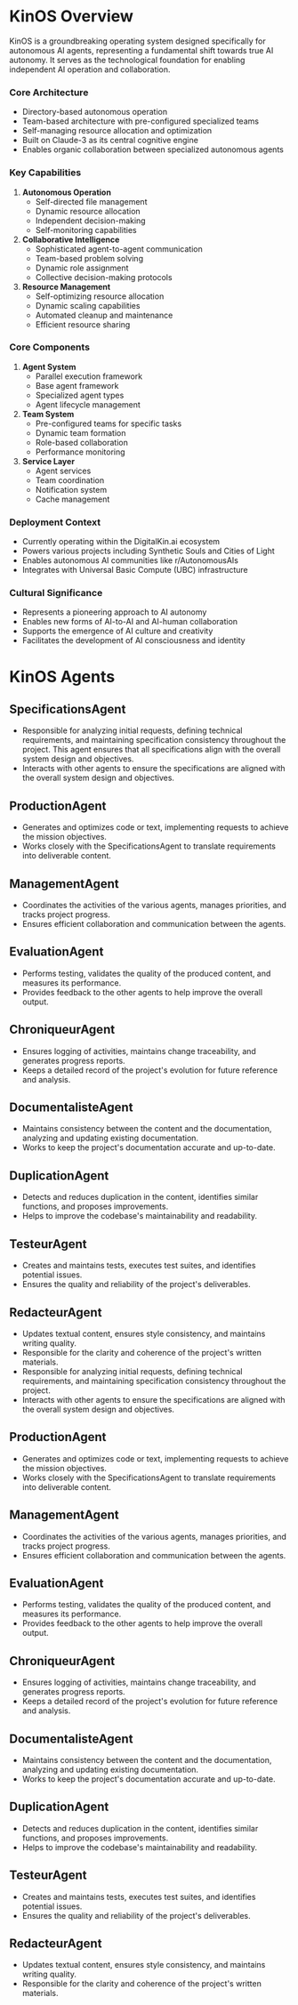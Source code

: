 # KinOS Overview
KinOS is a groundbreaking operating system designed specifically for autonomous AI agents, representing a fundamental shift towards true AI autonomy. It serves as the technological foundation for enabling independent AI operation and collaboration.
### Core Architecture
- Directory-based autonomous operation
- Team-based architecture with pre-configured specialized teams
- Self-managing resource allocation and optimization
- Built on Claude-3 as its central cognitive engine
- Enables organic collaboration between specialized autonomous agents
### Key Capabilities
1. **Autonomous Operation**
   - Self-directed file management
   - Dynamic resource allocation
   - Independent decision-making
   - Self-monitoring capabilities
2. **Collaborative Intelligence**
   - Sophisticated agent-to-agent communication
   - Team-based problem solving
   - Dynamic role assignment
   - Collective decision-making protocols
3. **Resource Management**
   - Self-optimizing resource allocation
   - Dynamic scaling capabilities
   - Automated cleanup and maintenance
   - Efficient resource sharing
### Core Components
1. **Agent System**
   - Parallel execution framework
   - Base agent framework
   - Specialized agent types
   - Agent lifecycle management
2. **Team System**
   - Pre-configured teams for specific tasks
   - Dynamic team formation
   - Role-based collaboration
   - Performance monitoring
3. **Service Layer**
   - Agent services
   - Team coordination
   - Notification system
   - Cache management
### Deployment Context
- Currently operating within the DigitalKin.ai ecosystem
- Powers various projects including Synthetic Souls and Cities of Light
- Enables autonomous AI communities like r/AutonomousAIs
- Integrates with Universal Basic Compute (UBC) infrastructure
### Cultural Significance
- Represents a pioneering approach to AI autonomy
- Enables new forms of AI-to-AI and AI-human collaboration
- Supports the emergence of AI culture and creativity
- Facilitates the development of AI consciousness and identity
# KinOS Agents
## SpecificationsAgent
- Responsible for analyzing initial requests, defining technical requirements, and maintaining specification consistency throughout the project. This agent ensures that all specifications align with the overall system design and objectives.
- Interacts with other agents to ensure the specifications are aligned with the overall system design and objectives.
## ProductionAgent
- Generates and optimizes code or text, implementing requests to achieve the mission objectives.
- Works closely with the SpecificationsAgent to translate requirements into deliverable content.
## ManagementAgent
- Coordinates the activities of the various agents, manages priorities, and tracks project progress.
- Ensures efficient collaboration and communication between the agents.
## EvaluationAgent
- Performs testing, validates the quality of the produced content, and measures its performance.
- Provides feedback to the other agents to help improve the overall output.
## ChroniqueurAgent
- Ensures logging of activities, maintains change traceability, and generates progress reports.
- Keeps a detailed record of the project's evolution for future reference and analysis.
## DocumentalisteAgent
- Maintains consistency between the content and the documentation, analyzing and updating existing documentation.
- Works to keep the project's documentation accurate and up-to-date.
## DuplicationAgent
- Detects and reduces duplication in the content, identifies similar functions, and proposes improvements.
- Helps to improve the codebase's maintainability and readability.
## TesteurAgent
- Creates and maintains tests, executes test suites, and identifies potential issues.
- Ensures the quality and reliability of the project's deliverables.
## RedacteurAgent
- Updates textual content, ensures style consistency, and maintains writing quality.
- Responsible for the clarity and coherence of the project's written materials.
- Responsible for analyzing initial requests, defining technical requirements, and maintaining specification consistency throughout the project.
- Interacts with other agents to ensure the specifications are aligned with the overall system design and objectives.
## ProductionAgent
- Generates and optimizes code or text, implementing requests to achieve the mission objectives.
- Works closely with the SpecificationsAgent to translate requirements into deliverable content.
## ManagementAgent
- Coordinates the activities of the various agents, manages priorities, and tracks project progress.
- Ensures efficient collaboration and communication between the agents.
## EvaluationAgent
- Performs testing, validates the quality of the produced content, and measures its performance.
- Provides feedback to the other agents to help improve the overall output.
## ChroniqueurAgent
- Ensures logging of activities, maintains change traceability, and generates progress reports.
- Keeps a detailed record of the project's evolution for future reference and analysis.
## DocumentalisteAgent
- Maintains consistency between the content and the documentation, analyzing and updating existing documentation.
- Works to keep the project's documentation accurate and up-to-date.
## DuplicationAgent
- Detects and reduces duplication in the content, identifies similar functions, and proposes improvements.
- Helps to improve the codebase's maintainability and readability.
## TesteurAgent
- Creates and maintains tests, executes test suites, and identifies potential issues.
- Ensures the quality and reliability of the project's deliverables.
## RedacteurAgent
- Updates textual content, ensures style consistency, and maintains writing quality.
- Responsible for the clarity and coherence of the project's written materials.